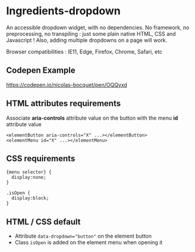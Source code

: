 # Ingredients-dropdown
An accessible dropdown widget, with no dependencies. No framework, no preprocessing, no transpiling : just some plain native HTML, CSS and Javascript !
Also, adding multiple dropdowns on a page will work.

Browser compatibilities :
IE11, Edge, Firefox, Chrome, Safari, etc

## Codepen Example
https://codepen.io/nicolas-bocquet/pen/OQQyxd

## HTML attributes requirements
Associate **aria-controls** attribute value on the button with the menu **id** attribute value
```
<elementButton aria-controls="X" ...></elementButton>
<elementMenu id="X" ...></elementMenu>
```

## CSS requirements
```
{menu selector} {
  display:none;
}

.isOpen {
  display:block;
}
```

## HTML / CSS default
* Attribute `data-dropdown="button"` on the element button
* Class `isOpen` is added on the element menu when opening it
